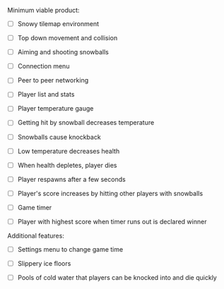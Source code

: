 Minimum viable product:

- [ ] Snowy tilemap environment

- [ ] Top down movement and collision

- [ ] Aiming and shooting snowballs

- [ ] Connection menu

- [ ] Peer to peer networking

- [ ] Player list and stats

- [ ] Player temperature gauge

- [ ] Getting hit by snowball decreases temperature

- [ ] Snowballs cause knockback

- [ ] Low temperature decreases health

- [ ] When health depletes, player dies

- [ ] Player respawns after a few seconds

- [ ] Player's score increases by hitting other players with snowballs

- [ ] Game timer

- [ ] Player with highest score when timer runs out is declared winner

Additional features:

- [ ] Settings menu to change game time

- [ ] Slippery ice floors

- [ ] Pools of cold water that players can be knocked into and die quickly

